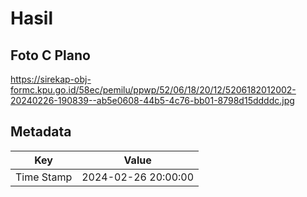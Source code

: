 # Hasil

## Foto C Plano

https://sirekap-obj-formc.kpu.go.id/58ec/pemilu/ppwp/52/06/18/20/12/5206182012002-20240226-190839--ab5e0608-44b5-4c76-bb01-8798d15ddddc.jpg


## Metadata

| Key        | Value               |
| ---------- | ------------------- |
| Time Stamp | 2024-02-26 20:00:00 |



